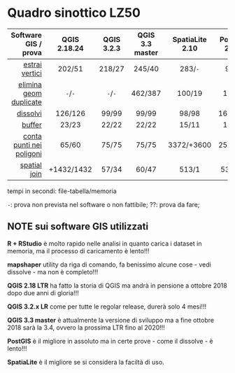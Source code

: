# Quadro sinottico LZ50

Software GIS / prova    | QGIS 2.18.24  | QGIS 3.2.3 | QGIS 3.3 master|SpatiaLite 2.10|PostGIS 2.2.3 |mapshaper|R + RStudio
-----------------------:|:-------------:|:----------:|:--------------:|:-------------:|:------------:|:-------:|:---------:
[estrai vertici](./prove/estrai_vertici.md)           |202/51        |218/27      |245/40          |283/`-`        |9/40          |63/`-`   |43/22
[elimina geom duplicate](./prove/elimina_geom_duplicate.md)   |`-`/`-`       |`-`/`-`     |462/387         |100/19         |13/26         |136/`-`  |??/??
[dissolvi](./prove/dissolvi_regione)                 |126/126       |99/99       |99/99           |98/98          |163/155       |3/`-`    |62/61
[buffer](./prove/buffer2km.md)                   |23/23         |22/22       |22/22           |15/11          |18/18         |`-`/`-`  |13/12
[conta punti nei poligoni](./prove/conta_punti_poligono.md) |65/60         |75/75       |75/75           |3372/+3600     |254/394       |64/`-`   |407/407
[spatial join](./prove/spatial_join.md)             |+1432/1432    |57/34       |60/47           |513/1          |530/26        |29/`-`   |??/??

tempi in secondi: file-tabella/memoria  

`-`: prova non prevista nel software o non fattibile; ??: prova da fare;


## NOTE sui software GIS utilizzati

**R + RStudio** è molto rapido nelle analisi in quanto carica i dataset in memoria, ma il processo di caricamento è lento!!!

**mapshaper** utility da riga di comando, fa benissimo alcune cose - vedi dissolve - ma non è completo!!!

**QGIS 2.18 LTR**  ha fatto la storia di QGIS ma andrà in pensione a ottobre 2018 dopo due anni di gloria!!!

**QGIS 3.2.x LR** come per tutte le regolar release, durerà solo 4 mesi!!!

**QGIS 3.3 master** è attualmente la versione di sviluppo ma a fine ottobre 2018 sarà la 3.4, ovvero la prossima LTR fino al 2020!!!

**PostGIS** è il migliore in assoluto ma in certe prove - come il dissolve - è lento!!!

**SpatiaLite** è il migliore se si considera la faciltà di uso.


